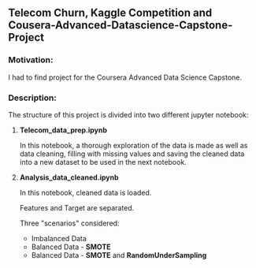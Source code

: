 <h2>Telecom Churn, Kaggle Competition and Cousera-Advanced-Datascience-Capstone-Project</h2>

<h3>Motivation:</h3>
<p>I had to find project for the Coursera Advanced Data Science Capstone.</p>

<h3>Description:</h3>
<p>The structure of this project is divided into two  different jupyter notebook:</p>
<ol>  
  <li><b>Telecom_data_prep.ipynb</b>
    <p>In this notebook, a thorough exploration of the data is made as well as data cleaning, filling with missing values and saving the cleaned data into a new dataset to be used in the next notebook.</p>
  </li>
    
  <li><b>Analysis_data_cleaned.ipynb</b>
    <p>In this notebook, cleaned data is loaded. </p>
    <p>Features and Target are separated.</p>
    <p>Three "scenarios" considered:</p>
    <ul>
      <li>Imbalanced Data</li>
      <li>Balanced Data - <b>SMOTE</b></li>
      <li>Balanced Data - <b>SMOTE</b> and <b>RandomUnderSampling</b></li>
    </ul>
  </li>
</ol>
